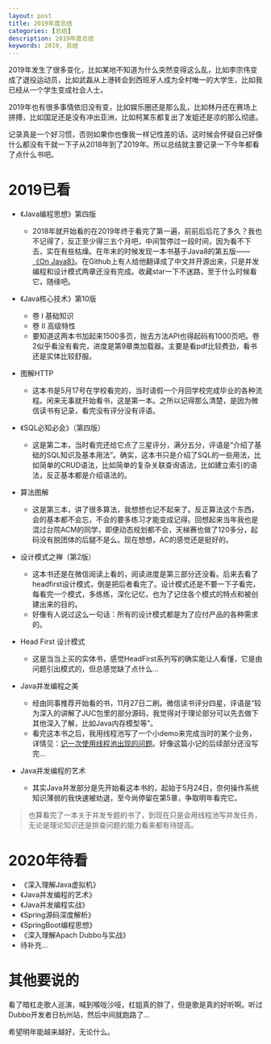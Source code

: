 ```yaml
---
layout: post
title: 2019年度总结
categories: [总结]
description: 2019年度总结
keywords: 2019, 总结
---
```


2019年发生了很多变化，比如某地不知道为什么突然变得这么乱，比如李宗伟变成了退役运动员，比如武磊从上港转会到西班牙人成为全村唯一的大学生，比如我已经从一个学生变成社会人士。

2019年也有很多事情依旧没有变，比如娱乐圈还是那么乱，比如林丹还在赛场上拼搏，比如国足还是没有冲出亚洲，比如柯某东都复出了发姐还是凉的那么彻底。

记录真是一个好习惯，否则如果你也像我一样记性差的话，这时候会怀疑自己好像什么都没有干就一下子从2018年到了2019年。所以总结就主要记录一下今年都看了点什么书吧。

# 2019已看

- 《Java编程思想》第四版
    - 2018年就开始看的在2019年终于看完了第一遍，前前后后花了多久？我也不记得了，反正至少得三五个月吧，中间暂停过一段时间，因为看不下去，实在有些枯燥。在年末的时候发现一本书基于Java8的第五版——[《On Java8》](https://lingcoder.github.io/OnJava8/)。在Github上有人给他翻译成了中文并开源出来，只是并发编程和设计模式两章还没有完成。收藏star一下不迷路，至于什么时候看它，随缘吧。

- 《Java核心技术》第10版 
    - 卷 I 基础知识
    - 卷 II 高级特性
    - 要知道这两本书加起来1500多页，抛去方法API也得起码有1000页吧。卷2似乎看没有看完，进度是第9章类加载器。主要是看pdf比较费劲，看书还是实体比较舒服。

- 图解HTTP
    - 这本书是5月17号在学校看完的，当时请假一个月回学校完成毕业的各种流程。闲来无事就开始看书，这是第一本。之所以记得那么清楚，是因为微信读书有记录，看完没有评分没有评语。

- 《SQL必知必会》（第四版）
    -  这是第二本，当时看完还给它点了三星评分，满分五分，评语是“介绍了基础的SQL知识及基本用法”。确实，这本书只是介绍了SQL的一些用法，比如简单的CRUD语法，比如简单的复杂关联查询语法，比如建立索引的语法，反正基本都是介绍语法的。

- 算法图解
    - 这是第三本，讲了很多算法，我想想也记不起来了。反正算法这个东西，会的基本都不会忘，不会的要多练习才能变成记得。回想起来当年我也是混过台院ACM的同学，即便动态规划都不会，天梯赛也做了120多分，起码没有脱团体的后腿不是么。现在想想，AC的感觉还是挺好的。

- 设计模式之禅（第2版）
    - 这本书还是在微信阅读上看的，阅读进度是第三部分还没看。后来去看了headfirst设计模式，倒是把后者看完了。设计模式还是不要一下子看完，每看完一个模式，多练练，深化记忆，也为了记住各个模式的特点和被创建出来的目的。
    - 好像有人说过这么一句话：所有的设计模式都是为了应付产品的各种需求的。

- Head First 设计模式
    - 这是当当上买的实体书，感觉HeadFirst系列写的确实能让人看懂，它是由问题引出模式的，但总感觉缺了点什么...

- Java并发编程之美
    - 经由同事推荐开始看的书，11月27日二刷。微信读书评分四星，评语是“较为深入的讲解了JUC包里的部分源码，我觉得对于理论部分可以先去做下其他深入了解，比如Java内存模型等”。
    - 看完这本书之后，我用线程池写了一个小demo来完成当时的某个业务，详情见：[记一次使用线程池出现的问题](https://planeswalker23.github.io/2019/12/16/thread-pool-debug/)。好像这篇小记的后续部分还没写完...

- Java并发编程的艺术
    - 其实Java并发部分是先开始看这本书的，起始于5月24日，奈何操作系统知识薄弱的我快速被劝退，至今尚停留在第5章，争取明年看完它。

> 也算看完了一本关于并发专题的书了，到现在只是会用线程池写并发任务，无论是理论知识还是排查问题的能力看来都有待提高。

# 2020年待看
- 《深入理解Java虚拟机》
- 《Java并发编程的艺术》
- 《Java并发编程实战》
- 《Spring源码深度解析》
- 《SpringBoot编程思想》
- 《深入理解Apach Dubbo与实战》
- 待补充...

# 其他要说的
看了暗杠走歌人巡演，喊到喉咙沙哑，杠姐真的胖了，但是歌是真的好听啊。听过Dubbo开发者日杭州站，然后中间就跑路了...

希望明年能越来越好，无论什么。